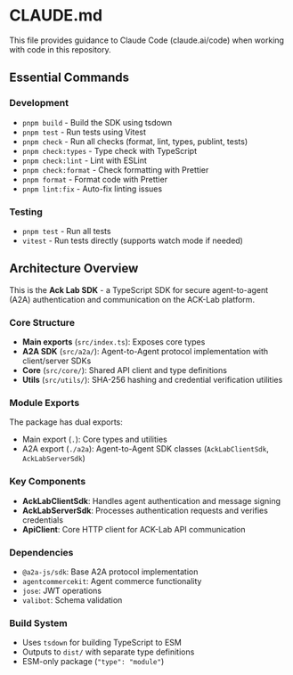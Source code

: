# CLAUDE.md

This file provides guidance to Claude Code (claude.ai/code) when working with code in this repository.

## Essential Commands

### Development

- `pnpm build` - Build the SDK using tsdown
- `pnpm test` - Run tests using Vitest
- `pnpm check` - Run all checks (format, lint, types, publint, tests)
- `pnpm check:types` - Type check with TypeScript
- `pnpm check:lint` - Lint with ESLint
- `pnpm check:format` - Check formatting with Prettier
- `pnpm format` - Format code with Prettier
- `pnpm lint:fix` - Auto-fix linting issues

### Testing

- `pnpm test` - Run all tests
- `vitest` - Run tests directly (supports watch mode if needed)

## Architecture Overview

This is the **Ack Lab SDK** - a TypeScript SDK for secure agent-to-agent (A2A) authentication and communication on the ACK-Lab platform.

### Core Structure

- **Main exports** (`src/index.ts`): Exposes core types
- **A2A SDK** (`src/a2a/`): Agent-to-Agent protocol implementation with client/server SDKs
- **Core** (`src/core/`): Shared API client and type definitions
- **Utils** (`src/utils/`): SHA-256 hashing and credential verification utilities

### Module Exports

The package has dual exports:

- Main export (`.`): Core types and utilities
- A2A export (`./a2a`): Agent-to-Agent SDK classes (`AckLabClientSdk`, `AckLabServerSdk`)

### Key Components

- **AckLabClientSdk**: Handles agent authentication and message signing
- **AckLabServerSdk**: Processes authentication requests and verifies credentials
- **ApiClient**: Core HTTP client for ACK-Lab API communication

### Dependencies

- `@a2a-js/sdk`: Base A2A protocol implementation
- `agentcommercekit`: Agent commerce functionality
- `jose`: JWT operations
- `valibot`: Schema validation

### Build System

- Uses `tsdown` for building TypeScript to ESM
- Outputs to `dist/` with separate type definitions
- ESM-only package (`"type": "module"`)
